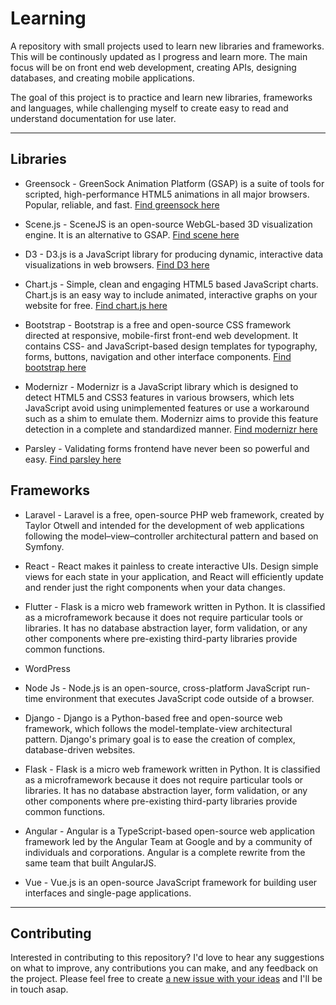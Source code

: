 
# Learning

A repository with small projects used to learn new libraries and frameworks. This will be continously updated as I progress and learn more. The main focus will be on front end web development, creating APIs, designing databases, and creating mobile applications.

The goal of this project is to practice and learn new libraries, frameworks and languages, while challenging myself to create easy to read and understand documentation for use later.

---

## Libraries
* Greensock - GreenSock Animation Platform (GSAP) is a suite of tools for scripted, high-performance HTML5 animations in all major browsers. Popular, reliable, and fast. [Find greensock here](https://greensock.com/)

* Scene.js - SceneJS is an open-source WebGL-based 3D visualization engine. It is an alternative to GSAP. [Find scene here](http://daybrush.com/scenejs/)

* D3 - D3.js is a JavaScript library for producing dynamic, interactive data visualizations in web browsers.  [Find D3 here](https://d3js.org/)

* Chart.js - Simple, clean and engaging HTML5 based JavaScript charts. Chart.js is an easy way to include animated, interactive graphs on your website for free. [Find chart.js here](https://www.chartjs.org/)

* Bootstrap - Bootstrap is a free and open-source CSS framework directed at responsive, mobile-first front-end web development. It contains CSS- and JavaScript-based design templates for typography, forms, buttons, navigation and other interface components. [Find bootstrap here](https://getbootstrap.com/)

* Modernizr - Modernizr is a JavaScript library which is designed to detect HTML5 and CSS3 features in various browsers, which lets JavaScript avoid using unimplemented features or use a workaround such as a shim to emulate them. Modernizr aims to provide this feature detection in a complete and standardized manner.  [Find modernizr here](https://modernizr.com/)

* Parsley - Validating forms frontend have never been so powerful and easy. [Find parsley here](https://parsleyjs.org/)

## Frameworks
* Laravel - Laravel is a free, open-source PHP web framework, created by Taylor Otwell and intended for the development of web applications following the model–view–controller architectural pattern and based on Symfony.

* React - React makes it painless to create interactive UIs. Design simple views for each state in your application, and React will efficiently update and render just the right components when your data changes.

* Flutter - Flask is a micro web framework written in Python. It is classified as a microframework because it does not require particular tools or libraries. It has no database abstraction layer, form validation, or any other components where pre-existing third-party libraries provide common functions. 

* WordPress

* Node Js - Node.js is an open-source, cross-platform JavaScript run-time environment that executes JavaScript code outside of a browser.

* Django - Django is a Python-based free and open-source web framework, which follows the model-template-view architectural pattern. Django's primary goal is to ease the creation of complex, database-driven websites.

* Flask - Flask is a micro web framework written in Python. It is classified as a microframework because it does not require particular tools or libraries. It has no database abstraction layer, form validation, or any other components where pre-existing third-party libraries provide common functions. 

* Angular - Angular is a TypeScript-based open-source web application framework led by the Angular Team at Google and by a community of individuals and corporations. Angular is a complete rewrite from the same team that built AngularJS.

* Vue - Vue.js is an open-source JavaScript framework for building user interfaces and single-page applications.

---

## Contributing

Interested in contributing to this repository? I'd love to hear any suggestions on what to improve, any contributions you can make, and any feedback on the project. Please feel free to create [a new issue with your ideas](https://github.com/CMHayden/learning/issues/new) and I'll be in touch asap.